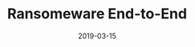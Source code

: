 ---
title: "Ransomeware End-to-End"
collection: talks
type: "Talk"
permalink: /talks/ransom
venue: "Cryptography Club, Lehigh University"
date: 2019-03-15
location: "Bethlehem PA, USA"
---